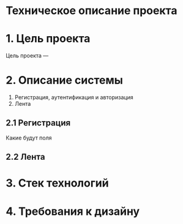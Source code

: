 # Техническое описание проекта

# 1. Цель проекта

Цель проекта —

# 2. Описание системы

1. Регистрация, аутентификация и авторизация
2. Лента

## 2.1 Регистрация

Какие будут поля

## 2.2 Лента


# 3. Стек технологий
# 4. Требования к дизайну